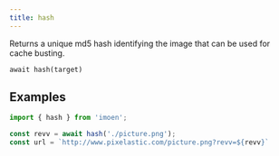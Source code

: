 ```yaml
---
title: hash
---
```


<div class="lead">
  Returns a unique md5 hash identifying the image that can be used for cache
  busting.
</div>

`await hash(target)`

## Examples

```js
import { hash } from 'imoen';

const revv = await hash('./picture.png');
const url = `http://www.pixelastic.com/picture.png?revv=${revv}`
```
